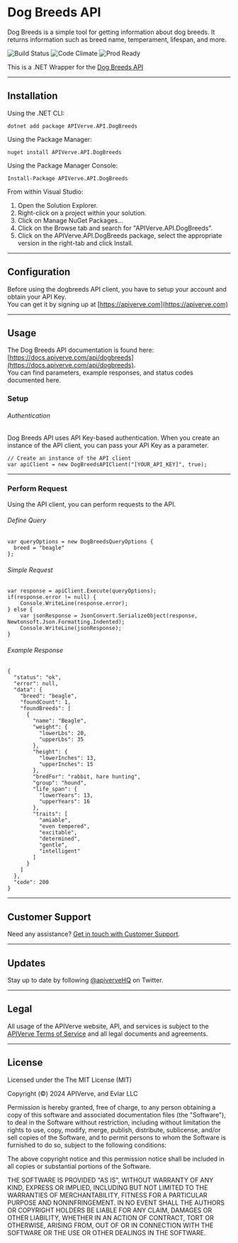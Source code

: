 Dog Breeds API
============

Dog Breeds is a simple tool for getting information about dog breeds. It returns information such as breed name, temperament, lifespan, and more.

![Build Status](https://img.shields.io/badge/build-passing-green)
![Code Climate](https://img.shields.io/badge/maintainability-B-purple)
![Prod Ready](https://img.shields.io/badge/production-ready-blue)

This is a .NET Wrapper for the [Dog Breeds API](https://apiverve.com/marketplace/api/dogbreeds)

---

## Installation

Using the .NET CLI:
```
dotnet add package APIVerve.API.DogBreeds
```

Using the Package Manager:
```
nuget install APIVerve.API.DogBreeds
```

Using the Package Manager Console:
```
Install-Package APIVerve.API.DogBreeds
```

From within Visual Studio:

1. Open the Solution Explorer.
2. Right-click on a project within your solution.
3. Click on Manage NuGet Packages...
4. Click on the Browse tab and search for "APIVerve.API.DogBreeds".
5. Click on the APIVerve.API.DogBreeds package, select the appropriate version in the right-tab and click Install.


---

## Configuration

Before using the dogbreeds API client, you have to setup your account and obtain your API Key.  
You can get it by signing up at [https://apiverve.com](https://apiverve.com)

---

## Usage

The Dog Breeds API documentation is found here: [https://docs.apiverve.com/api/dogbreeds](https://docs.apiverve.com/api/dogbreeds).  
You can find parameters, example responses, and status codes documented here.

### Setup

###### Authentication
Dog Breeds API uses API Key-based authentication. When you create an instance of the API client, you can pass your API Key as a parameter.

```
// Create an instance of the API client
var apiClient = new DogBreedsAPIClient("[YOUR_API_KEY]", true);
```

---


### Perform Request
Using the API client, you can perform requests to the API.

###### Define Query

```
var queryOptions = new DogBreedsQueryOptions {
  breed = "beagle"
};
```

###### Simple Request

```
var response = apiClient.Execute(queryOptions);
if(response.error != null) {
	Console.WriteLine(response.error);
} else {
    var jsonResponse = JsonConvert.SerializeObject(response, Newtonsoft.Json.Formatting.Indented);
    Console.WriteLine(jsonResponse);
}
```

###### Example Response

```
{
  "status": "ok",
  "error": null,
  "data": {
    "breed": "beagle",
    "foundCount": 1,
    "foundBreeds": [
      {
        "name": "Beagle",
        "weight": {
          "lowerLbs": 20,
          "upperLbs": 35
        },
        "height": {
          "lowerInches": 13,
          "upperInches": 15
        },
        "bredFor": "rabbit, hare hunting",
        "group": "hound",
        "life_span": {
          "lowerYears": 13,
          "upperYears": 16
        },
        "traits": [
          "amiable",
          "even tempered",
          "excitable",
          "determined",
          "gentle",
          "intelligent"
        ]
      }
    ]
  },
  "code": 200
}
```

---

## Customer Support

Need any assistance? [Get in touch with Customer Support](https://apiverve.com/contact).

---

## Updates
Stay up to date by following [@apiverveHQ](https://twitter.com/apiverveHQ) on Twitter.

---

## Legal

All usage of the APIVerve website, API, and services is subject to the [APIVerve Terms of Service](https://apiverve.com/terms) and all legal documents and agreements.

---

## License
Licensed under the The MIT License (MIT)

Copyright (&copy;) 2024 APIVerve, and Evlar LLC

Permission is hereby granted, free of charge, to any person obtaining a copy of this software and associated documentation files (the "Software"), to deal in the Software without restriction, including without limitation the rights to use, copy, modify, merge, publish, distribute, sublicense, and/or sell copies of the Software, and to permit persons to whom the Software is furnished to do so, subject to the following conditions:

The above copyright notice and this permission notice shall be included in all copies or substantial portions of the Software.

THE SOFTWARE IS PROVIDED "AS IS", WITHOUT WARRANTY OF ANY KIND, EXPRESS OR IMPLIED, INCLUDING BUT NOT LIMITED TO THE WARRANTIES OF MERCHANTABILITY, FITNESS FOR A PARTICULAR PURPOSE AND NONINFRINGEMENT. IN NO EVENT SHALL THE AUTHORS OR COPYRIGHT HOLDERS BE LIABLE FOR ANY CLAIM, DAMAGES OR OTHER LIABILITY, WHETHER IN AN ACTION OF CONTRACT, TORT OR OTHERWISE, ARISING FROM, OUT OF OR IN CONNECTION WITH THE SOFTWARE OR THE USE OR OTHER DEALINGS IN THE SOFTWARE.